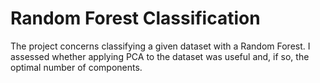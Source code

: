 # Random Forest Classification
The project concerns classifying a given dataset with a Random Forest. I assessed whether applying PCA to the dataset was useful and, if so, the optimal number of components.

